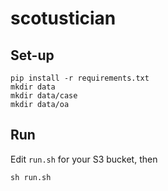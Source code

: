 # scotustician

## Set-up
```
pip install -r requirements.txt
mkdir data
mkdir data/case
mkdir data/oa
```
## Run
Edit `run.sh` for your S3 bucket, then
```
sh run.sh
```
